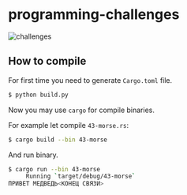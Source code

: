 # programming-challenges

![challenges](https://i.imgur.com/2n1IBkC.png)

## How to compile
For first time you need to generate `Cargo.toml` file.
```bash
$ python build.py
```

Now you may use `cargo` for compile binaries.

For example let compile `43-morse.rs`:
```bash
$ cargo build --bin 43-morse
```

And run binary.
```bash
$ cargo run --bin 43-morse
     Running `target/debug/43-morse`
ПРИВЕТ МЕДВЕДЬ<КОНЕЦ СВЯЗИ>
```
